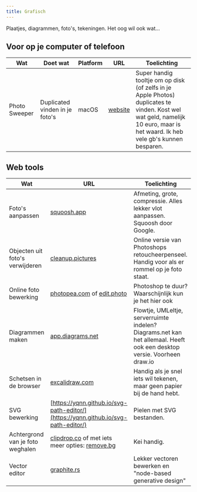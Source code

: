 ```yaml
---
title: Grafisch
---
```


Plaatjes, diagrammen, foto's, tekeningen. Het oog wil ook wat...

## Voor op je computer of telefoon

| Wat           | Doet wat                       | Platform | URL                              | Toelichting                                                                                                                                                                   |
| ------------- | ------------------------------ | -------- | -------------------------------- | ----------------------------------------------------------------------------------------------------------------------------------------------------------------------------- |
| Photo Sweeper | Duplicated vinden in je foto's | macOS    | [website](https://overmacs.com/) | Super handig tooltje om op disk (of zelfs in je Apple Photos) duplicates te vinden. Kost wel wat geld, namelijk 10 euro, maar is het waard. Ik heb vele gb's kunnen besparen. |

## Web tools

| Wat                              | URL                                                                                                              | Toelichting                                                                                                            |
| -------------------------------- | ---------------------------------------------------------------------------------------------------------------- | ---------------------------------------------------------------------------------------------------------------------- |
| Foto's aanpassen                 | [squoosh.app](https://squoosh.app/)                                                                              | Afmeting, grote, compressie. Alles lekker vlot aanpassen. Squoosh door Google.                                         |
| Objecten uit foto's verwijderen  | [cleanup.pictures](https://cleanup.pictures/)                                                                    | Online versie van Photoshops retoucheerpenseel. Handig voor als er rommel op je foto staat.                            |
| Online foto bewerking            | [photopea.com](https://www.photopea.com/) of [edit.photo](https://edit.photo/)                                   | Photoshop te duur? Waarschijnlijk kun je het hier ook                                                                  |
| Diagrammen maken                 | [app.diagrams.net](https://app.diagrams.net/)                                                                    | Flowtje, UMLeltje, serverruimte indelen? Diagrams.net kan het allemaal. Heeft ook een desktop versie. Voorheen draw.io |
| Schetsen in de browser           | [excalidraw.com](https://excalidraw.com/)                                                                        | Handig als je snel iets wil tekenen, maar geen papier bij de hand hebt.                                                |
| SVG bewerking                    | [https://yqnn.github.io/svg-path-editor/](https://yqnn.github.io/svg-path-editor/)                               | Pielen met SVG bestanden.                                                                                              |
| Achtergrond van je foto weghalen | [clipdrop.co](https://clipdrop.co/remove-background) of met iets meer opties: [remove.bg](https://www.remove.bg) | Kei handig.                                                                                                            |
| Vector editor                    | [graphite.rs](https://graphite.rs/)                                                                              | Lekker vectoren bewerken en "node-based generative design"                                                             |
